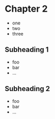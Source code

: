 # Chapter 2

- one
- two
- three

## Subheading 1

- foo
- bar
- ...

## Subheading 2

- foo
- bar
- ...